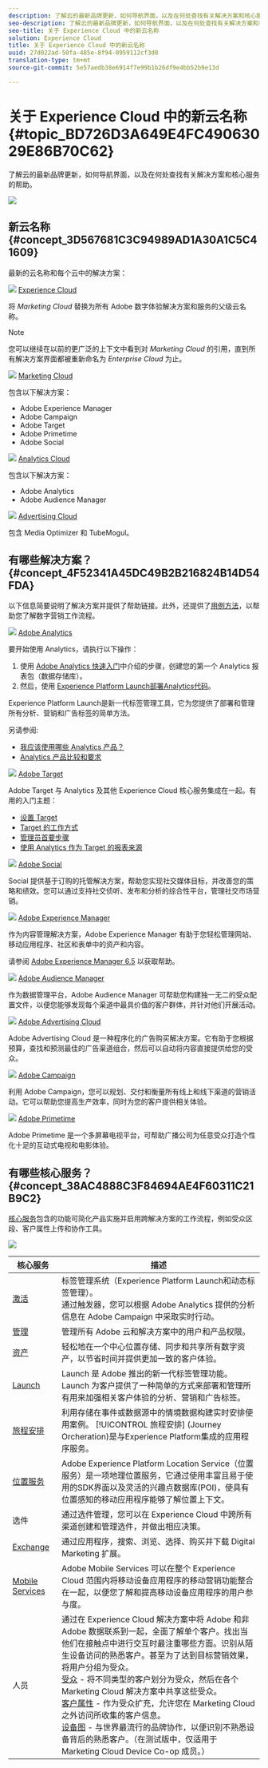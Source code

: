 ```yaml
---
description: 了解云的最新品牌更新，如何导航界面，以及在何处查找有关解决方案和核心服务的帮助。
seo-description: 了解云的最新品牌更新，如何导航界面，以及在何处查找有关解决方案和核心服务的帮助。
seo-title: 关于 Experience Cloud 中的新云名称
solution: Experience Cloud
title: 关于 Experience Cloud 中的新云名称
uuid: 27d022ad-50fa-485e-8f94-0959112cf3d0
translation-type: tm+mt
source-git-commit: 5e57aedb38e6914f7e99b1b26df9e4bb52b9e13d

---
```



# 关于 Experience Cloud 中的新云名称 {#topic_BD726D3A649E4FC49063029E86B70C62}

了解云的最新品牌更新，如何导航界面，以及在何处查找有关解决方案和核心服务的帮助。

![](assets/cloud-pulldown.png)

## 新云名称 {#concept_3D567681C3C94989AD1A30A1C5C41609}

最新的云名称和每个云中的解决方案：

![](assets/experience_cloud_appicon_32.png) [Experience Cloud](https://www.adobe.com/experience-cloud.html?promoid=FZPQZ2HS&mv=other)

将 *Marketing Cloud* 替换为所有 Adobe 数字体验解决方案和服务的父级云名称。

>[!NOTE]
>
>您可以继续在以前的更广泛的上下文中看到对 *Marketing Cloud* 的引用，直到所有解决方案界面都被重新命名为 *Enterprise Cloud* 为止。

![](assets/marketingcloud_32.png) [Marketing Cloud](https://www.adobe.com/marketing-cloud.html)

包含以下解决方案：

* Adobe Experience Manager
* Adobe Campaign
* Adobe Target
* Adobe Primetime
* Adobe Social

![](assets/analyticscloud_appicon_32.png) [Analytics Cloud](https://www.adobe.com/data-analytics-cloud.html)

包含以下解决方案：

* Adobe Analytics
* Adobe Audience Manager

![](assets/advertisingcloud_appicon_32.png) [Advertising Cloud](https://www.adobe.com/advertising-cloud.html)

包含 Media Optimizer 和 TubeMogul。

## 有哪些解决方案？ {#concept_4F52341A45DC49B2B216824B14D54FDA}

以下信息简要说明了解决方案并提供了帮助链接。此外，还提供了[用例方法](https://helpx.adobe.com/marketing-cloud/how-to/use-cases.html)，以帮助您了解数字营销工作流程。

![](assets/mc_analytics_32.png) [Adobe Analytics](https://docs.adobe.com/content/help/en/analytics/landing/home.html)

要开始使用 Analytics，请执行以下操作：

1. 使用 [Adobe Analytics 快速入门](https://docs.adobe.com/content/help/en/analytics/analyze/analysis-workspace/home.html)中介绍的步骤，创建您的第一个 Analytics 报表包（数据存储库）。
1. 然后，使用 [Experience Platform Launch部署Analytics代码](https://docs.adobe.com/content/help/en/launch/using/intro/get-started/quick-start.html)。

Experience Platform Launch是新一代标签管理工具，它为您提供了部署和管理所有分析、营销和广告标签的简单方法。

另请参阅:

* [我应该使用哪些 Analytics 产品？](https://docs.adobe.com/content/help/en/analytics/admin/admin-overview/which-analytics-tool.html)
* [Analytics 产品比较和要求](https://docs.adobe.com/content/help/en/analytics/admin/admin-overview/analytics-product-comparison.html)

![](assets/mc_target_32.png) [Adobe Target](https://docs.adobe.com/content/help/en/target/using/target-home.html)

Adobe Target 与 Analytics 及其他 Experience Cloud 核心服务集成在一起。有用的入门主题：

* [设置 Target](https://docs.adobe.com/content/help/en/target/using/administer/administrating-target.html)
* [Target 的工作方式](https://docs.adobe.com/content/help/en/target/using/introduction/how-target-works.html)
* [管理员首要步骤](https://docs.adobe.com/content/help/en/target/using/administer/start-target.html)
* [使用 Analytics 作为 Target 的报表来源](https://docs.adobe.com/content/help/en/target/using/integrate/a4t/a4t.html)

![](assets/mc_social_32.png) [Adobe Social](https://docs.adobe.com/content/help/en/social/using/home.html)

Social 提供基于订购的托管解决方案，帮助您实现社交媒体目标，并改善您的策略和绩效。您可以通过支持社交侦听、发布和分析的综合性平台，管理社交市场营销。

![](assets/mc_experiencemanager_32.png) [Adobe Experience Manager](https://helpx.adobe.com/support/experience-manager/6-5.html)

作为内容管理解决方案，Adobe Experience Manager 有助于您轻松管理网站、移动应用程序、社区和表单中的资产和内容。

请参阅 [Adobe Experience Manager 6.5](https://helpx.adobe.com/support/experience-manager/6-5.html) 以获取帮助。

![](assets/mc_audiencemanager_32.png) [Adobe Audience Manager](https://docs.adobe.com/content/help/en/audience-manager/user-guide/aam-home.html)

作为数据管理平台，Adobe Audience Manager 可帮助您构建独一无二的受众配置文件，以便您能够发现每个渠道中最具价值的客户群体，并针对他们开展活动。

![](assets/mc_optimize_32.png) [Adobe Advertising Cloud](https://docs.adobe.com/content/help/en/release-notes/experience-cloud/current.html#adcloud)

Adobe Advertising Cloud 是一种程序化的广告购买解决方案。它有助于您根据预算，查找和预测最佳的广告渠道组合，然后可以自动将内容直接提供给您的受众。

![](assets/mc_campaign_32.png) [Adobe Campaign](https://docs.adobe.com/content/help/en/campaign-standard/using/getting-started/about-adobe-campaign/campaign-orchestration.html)

利用 Adobe Campaign，您可以规划、交付和衡量所有线上和线下渠道的营销活动。它可以帮助您提高生产效率，同时为您的客户提供相关体验。

![](assets/primetime_app_32.png) [Adobe Primetime](https://help.adobe.com/en_US/primetime/)

Adobe Primetime 是一个多屏幕电视平台，可帮助广播公司为任意受众打造个性化十足的互动式电视和电影体验。

## 有哪些核心服务？ {#concept_38AC4888C3F84694AE4F60311C21B9C2}

[核心服务](core-services/core-services.md#concept_07ED1D5C64234E77976E6D572E78FB9C)包含的功能可简化产品实施并启用跨解决方案的工作流程，例如受众区段、客户属性上传和协作工具。

![](assets/core-services.png)

| 核心服务 | 描述 |
|--- |--- |
| [激活](activation/activation.md) | 标签管理系统（Experience Platform Launch和动态标签管理）。<br>通过触发器，您可以根据 Adobe Analytics 提供的分析信息在 Adobe Campaign 中采取实时行动。 |
| [管理](admin-getting-started/admin-getting-started.md) | 管理所有 Adobe 云和解决方案中的用户和产品权限。 |
| [资产](experience-cloud-assets/experience-cloud-assets.md) | 轻松地在一个中心位置存储、同步和共享所有数字资产，以节省时间并提供更加一致的客户体验。 |
| [Launch](https://docs.adobe.com/content/help/en/launch/using/overview.html) | Launch 是 Adobe 推出的新一代标签管理功能。Launch 为客户提供了一种简单的方式来部署和管理所有用来加强相关客户体验的分析、营销和广告标签。 |
| [旅程安排](https://docs.adobe.com/content/help/en/journeys/using/journey-orchestration-home.html) | 利用存储在事件或数据源中的情境数据构建实时安排使用案例。 [!UICONTROL 旅程安排] (Journey Orcheration)是与Experience Platform集成的应用程序服务。 |
| [位置服务](https://docs.adobe.com/content/help/en/places/using/home.html) | Adobe Experience Platform Location Service（位置服务）是一项地理位置服务，它通过使用丰富且易于使用的SDK界面以及灵活的兴趣点数据库(POI)，使具有位置感知的移动应用程序能够了解位置上下文。 |
| 选件 | 通过选件管理，您可以在 Experience Cloud 中跨所有渠道创建和管理选件，并做出相应决策。 |
| [Exchange](exchange.md) | 通过应用程序，搜索、浏览、选择、购买并下载 Digital Marketing 扩展。 |
| [Mobile Services](https://docs.adobe.com/content/help/en/mobile-services/using/home.html) | Adobe Mobile Services 可以在整个 Experience Cloud 范围内将移动设备应用程序的移动营销功能整合在一起，以便您了解和提高移动设备应用程序的用户参与度。 |
| 人员 | 通过在 Experience Cloud 解决方案中将 Adobe 和非 Adobe 数据联系到一起，全面了解单个客户。找出当他们在接触点中进行交互时最注重哪些方面。识别从陌生设备访问的熟悉客户。甚至为了达到目标营销效果，将用户分组为受众。<br>[受众](audience-library/audience-library.md) - 将不同类型的客户划分为受众，然后在各个 Marketing Cloud 解决方案中共享这些受众。<br>[客户属性](attributes/attributes.md) - 作为受众扩充，允许您在 Marketing Cloud 之外访问所收集的客户信息。<br>[设备图](https://landing.adobe.com/en/na/events/summit/275658-summit-co-op.html) - 与世界最流行的品牌协作，以便识别不熟悉设备背后的熟悉客户。（在测试版中，仅适用于 Marketing Cloud Device Co-op 成员。） |
